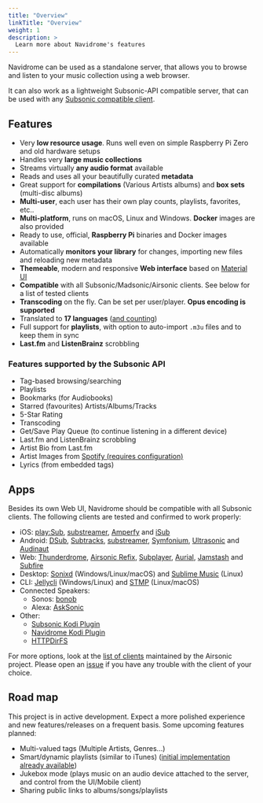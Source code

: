 ```yaml
---
title: "Overview"
linkTitle: "Overview"
weight: 1
description: >
  Learn more about Navidrome's features
---
```


Navidrome can be used as a standalone server, that allows you to browse and listen to your music collection using a web browser. 


It can also work as a lightweight Subsonic-API compatible server, that can be used with any 
[Subsonic compatible client](/docs/overview/#apps).

## Features

- Very **low resource usage**. Runs well even on simple Raspberry Pi Zero and old hardware setups
- Handles very **large music collections**
- Streams virtually **any audio format** available
- Reads and uses all your beautifully curated **metadata**
- Great support for **compilations** (Various Artists albums) and **box sets** (multi-disc albums)
- **Multi-user**, each user has their own play counts, playlists, favorites, etc..
- **Multi-platform**, runs on macOS, Linux and Windows. **Docker** images are also provided
- Ready to use, official, **Raspberry Pi** binaries and Docker images available
- Automatically **monitors your library** for changes, importing new files and reloading new metadata 
- **Themeable**, modern and responsive **Web interface** based on [Material UI](https://material-ui.com)
- **Compatible** with all Subsonic/Madsonic/Airsonic clients. See below for a list of tested clients
- **Transcoding** on the fly. Can be set per user/player. **Opus encoding is supported**
- Translated to **17 languages** ([and counting](/docs/developers/translations/))
- Full support for **playlists**, with option to auto-import `.m3u` files and to keep them in sync
- **Last.fm** and **ListenBrainz** scrobbling

### Features supported by the Subsonic API

- Tag-based browsing/searching
- Playlists
- Bookmarks (for Audiobooks)
- Starred (favourites) Artists/Albums/Tracks
- 5-Star Rating
- Transcoding
- Get/Save Play Queue (to continue listening in a different device)
- Last.fm and ListenBrainz scrobbling
- Artist Bio from Last.fm
- Artist Images from [Spotify (requires configuration)](/docs/usage/external-integrations/#spotify)
- Lyrics (from embedded tags)

## Apps

Besides its own Web UI, Navidrome should be compatible with all Subsonic clients. The following clients are tested and confirmed to work properly:
- iOS: [play:Sub](http://michaelsapps.dk/playsubapp/), 
[substreamer](https://substreamerapp.com/),
[Amperfy](https://github.com/BLeeEZ/amperfy#readme) and 
[iSub](https://isub.app/)
- Android: [DSub](https://play.google.com/store/apps/details?id=github.daneren2005.dsub),
[Subtracks](https://github.com/austinried/subtracks#readme),
[substreamer](https://substreamerapp.com/),
[Symfonium](https://symfonium.app/),
[Ultrasonic](https://github.com/ultrasonic/ultrasonic#readme) and
[Audinaut](https://github.com/nvllsvm/Audinaut#readme)
- Web: [Thunderdrome](https://thunderdrome.netlify.app/),
[Airsonic Refix](https://airsonic.netlify.com/), 
[Subplayer](https://subplayer.netlify.app/),
[Aurial](http://shrimpza.github.io/aurial/),
[Jamstash](http://jamstash.com) and
[Subfire](http://p.subfireplayer.net/)
- Desktop: [Sonixd](https://github.com/jeffvli/sonixd) (Windows/Linux/macOS) and [Sublime Music](https://sublimemusic.app/) (Linux)
- CLI: [Jellycli](https://github.com/tryffel/jellycli#readme) (Windows/Linux) and [STMP](https://github.com/wildeyedskies/stmp#readme) (Linux/macOS)
- Connected Speakers:
  - Sonos: [bonob](https://github.com/simojenki/bonob#readme)
  - Alexa: [AskSonic](https://github.com/srichter/asksonic#readme)
- Other: 
  - [Subsonic Kodi Plugin](https://github.com/warwickh/plugin.audio.subsonic#readme)
  - [Navidrome Kodi Plugin](https://github.com/BobHasNoSoul/plugin.audio.navidrome#readme)
  - [HTTPDirFS](https://github.com/fangfufu/httpdirfs#readme)
    
For more options, look at the [list of clients](https://airsonic.github.io/docs/apps/) maintained by 
the Airsonic project. Please open an [issue](https://github.com/navidrome/navidrome/issues) if you have any 
trouble with the client of your choice.

## Road map

This project is in active development. Expect a more polished experience and new features/releases 
on a frequent basis. Some upcoming features planned: 

- Multi-valued tags (Multiple Artists, Genres...)
- Smart/dynamic playlists (similar to iTunes) ([initial implementation already available](https://github.com/navidrome/navidrome/issues/1417))
- Jukebox mode (plays music on an audio device attached to the server, and control from the UI/Mobile client)
- Sharing public links to albums/songs/playlists

